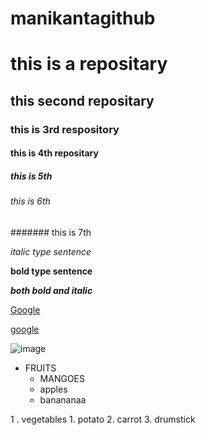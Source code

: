 # manikantagithub
# this is a repositary
## this second repositary
### this is 3rd respository
#### this is 4th repositary
##### this is 5th
###### this is 6th

####### this is 7th

*italic type sentence*

**bold type sentence**

***both bold and italic***

[Google](https://www.google.com)

[google](https://www.google.com/search?q=necrophilia&rlz=1C1GCEB_enIN979IN979&oq=&aqs=chrome.0.35i39i362l8.364405j0j7&sourceid=chrome&ie=UTF-8)

![image](https://getmyuni.azureedge.net/college-image/big/velagapudi-ramakrishna-siddhartha-engineering-college-vrsec-vijayawada.jpg)

* FRUITS
  * MANGOES
  * apples
  * banananaa

1 . vegetables
     1. potato
     2. carrot
     3. drumstick 
     
  
